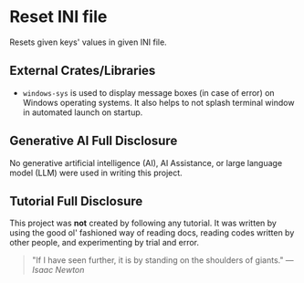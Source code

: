 # Reset INI file  
Resets given keys' values in given INI file.

## External Crates/Libraries  
* `windows-sys` is used to display message boxes (in case of error) on Windows operating systems. It also helps to not splash terminal window in automated launch on startup.

## Generative AI Full Disclosure
No generative artificial intelligence (AI), AI Assistance, or large language model (LLM) were used in writing this project.

## Tutorial Full Disclosure
This project was **not** created by following any tutorial. It was written by using the good ol' fashioned way of reading docs, reading codes written by other people, and experimenting by trial and error.
>"If I have seen further, it is by standing on the shoulders of giants." &mdash; <cite>Isaac Newton</cite>
